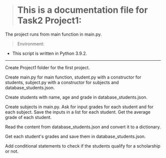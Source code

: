 > # This is a documentation file for Task2 Project1:

The project runs from main function in main.py.

> Environment:

* This script is written in Python 3.9.2.

---
Create Project1 folder for the first project.

Create main.py for main function, student.py with a constructor for students, subject.py with a constructor for subjects and database_students.json.

Create students with name, age and grade in database_students.json.

Create subjects in main.py. Ask for input grades for each student and for each subject. Save the inputs in a list for each student. Get the average grade of each student.

Read the content from database_students.json and convert it to a dictionary.

Get each student's grades and save them in database_students.json.

Add conditional statements to check if the students qualify for a scholarship or not.

